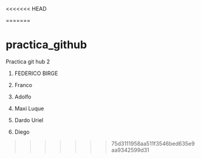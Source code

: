 <<<<<<< HEAD

=======
# practica_github
Practica git hub 2


1. FEDERICO BIRGE

2. Franco 

3. Adolfo

4. Maxi Luque

5. Dardo Uriel

6. Diego


>>>>>>> 75d3111958aa511f3546bed635e9aa9342599d31
